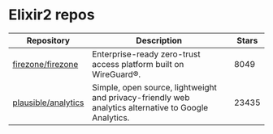 # Elixir2 repos

| Repository                                                    | Description                                                                                          | Stars |
| ------------------------------------------------------------- | ---------------------------------------------------------------------------------------------------- | ----- |
| [firezone/firezone](https://github.com/firezone/firezone)     | Enterprise-ready zero-trust access platform built on WireGuard®.                                     | 8049  |
| [plausible/analytics](https://github.com/plausible/analytics) | Simple, open source, lightweight and privacy-friendly web analytics alternative to Google Analytics. | 23435 |
